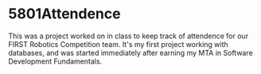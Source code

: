 # 5801Attendence

This was a project worked on in class to keep track of attendence for our FIRST Robotics Competition team. It's my first project working with databases, and was started immediately after earning my MTA in Software Development Fundamentals.
